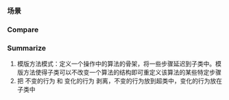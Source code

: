 ### 场景


### Compare


### Summarize
1. 模版方法模式：定义一个操作中的算法的骨架，将一些步骤延迟到子类中。模版方法使得子类可以不改变一个算法的结构即可重定义该算法的某些特定步骤
2. 把 不变的行为 和 变化的行为 剥离，不变的行为放到超类中，变化的行为放在子类中